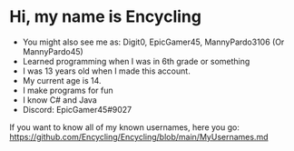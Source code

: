 # Hi, my name is Encycling
- You might also see me as: Digit0, EpicGamer45, MannyPardo3106 (Or MannyPardo45)
- Learned programming when I was in 6th grade or something
- I was 13 years old when I made this account.
- My current age is 14.
- I make programs for fun
- I know C# and Java
- Discord: EpicGamer45#9027

If you want to know all of my known usernames, here you go:
https://github.com/Encycling/Encycling/blob/main/MyUsernames.md
